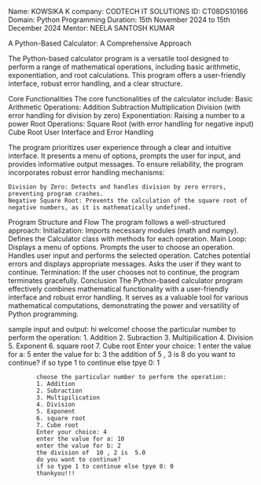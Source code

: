 Name: KOWSIKA K
company: CODTECH IT SOLUTIONS
ID: CT08DS10166
Domain: Python Programming
Duration: 15th November 2024 to 15th December 2024
Mentor: NEELA SANTOSH KUMAR

A Python-Based Calculator: A Comprehensive Approach

The Python-based calculator program is a versatile tool designed to perform a range of mathematical operations, including basic arithmetic, exponentiation, and root calculations. 
This program offers a user-friendly interface, robust error handling, and a clear structure.

Core Functionalities
  The core functionalities of the calculator include:
    Basic Arithmetic Operations:
                Addition
                Subtraction
                Multiplication
                Division (with error handling for division by zero)
                Exponentiation: Raising a number to a power
                Root Operations:
                Square Root (with error handling for negative input)
                Cube Root
User Interface and Error Handling

The program prioritizes user experience through a clear and intuitive interface. It presents a menu of options, prompts the user for input, and provides informative output messages.
To ensure reliability, the program incorporates robust error handling mechanisms:

    Division by Zero: Detects and handles division by zero errors, preventing program crashes.
    Negative Square Root: Prevents the calculation of the square root of negative numbers, as it is mathematically undefined.

Program Structure and Flow
  The program follows a well-structured approach:
    Initialization:
      Imports necessary modules (math and numpy).
      Defines the Calculator class with methods for each operation.
    Main Loop:
      Displays a menu of options.
      Prompts the user to choose an operation.
      Handles user input and performs the selected operation.
      Catches potential errors and displays appropriate messages.
      Asks the user if they want to continue.
    Termination:
      If the user chooses not to continue, the program terminates gracefully.
Conclusion
    The Python-based calculator program effectively combines mathematical functionality with a user-friendly interface and robust error handling.
    It serves as a valuable tool for various mathematical computations, demonstrating the power and versatility of Python programming.



sample input and output:
            hi welcome!
            choose the particular number to perform the operation:
            1. Addition
            2. Subraction 
            3. Multipilication 
            4. Division 
            5. Exponent 
            6. square root 
            7. Cube root
            Enter your choice: 1
            enter the value for a: 5
            enter the value for b: 3
            the addition of  5 , 3 is  8
            do you want to continue?
            if so type 1 to continue else tpye 0: 1
            
            choose the particular number to perform the operation:
            1. Addition
            2. Subraction 
            3. Multipilication 
            4. Division 
            5. Exponent 
            6. square root 
            7. Cube root
            Enter your choice: 4
            enter the value for a: 10
            enter the value for b: 2
            the division of  10 , 2 is  5.0
            do you want to continue?
            if so type 1 to continue else tpye 0: 0
            thankyou!!!
            
            





